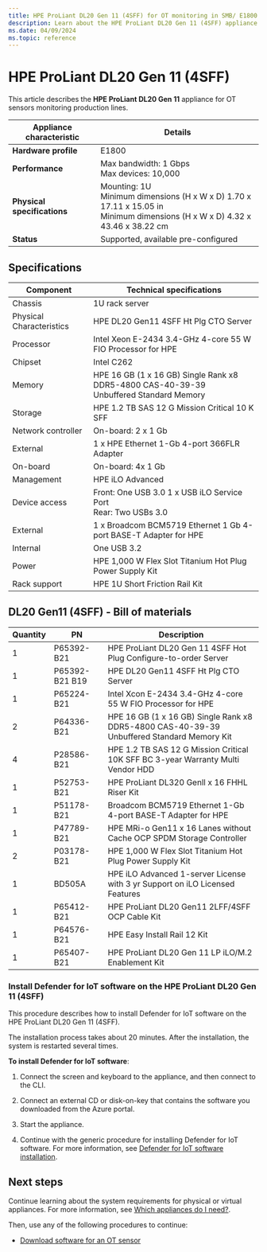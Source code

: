 ```yaml
---
title: HPE ProLiant DL20 Gen 11 (4SFF) for OT monitoring in SMB/ E1800 deployments - Microsoft Defender for IoT 
description: Learn about the HPE ProLiant DL20 Gen 11 (4SFF) appliance when used for OT monitoring with Microsoft Defender for IoT in SMB deployments.
ms.date: 04/09/2024
ms.topic: reference
---
```


# HPE ProLiant DL20 Gen 11 (4SFF)

This article describes the **HPE ProLiant DL20 Gen 11** appliance for OT sensors monitoring production lines.

| Appliance characteristic |Details |
|---------|---------|
|**Hardware profile** | E1800 |
|**Performance** | Max bandwidth: 1 Gbps <br>Max devices: 10,000 |
|**Physical specifications** | Mounting: 1U <br> Minimum dimensions (H x W x D) 1.70 x 17.11 x 15.05 in<br>Minimum dimensions (H x W x D) 4.32 x 43.46 x 38.22 cm|
|**Status** | Supported, available pre-configured |

## Specifications

|Component|Technical specifications|
|----|----|
|Chassis|1U rack server|
|Physical Characteristics  | HPE DL20 Gen11 4SFF Ht Plg CTO Server  |
|Processor| Intel Xeon E-2434 3.4-GHz 4-core 55 W FIO Processor for HPE |
|Chipset|Intel C262 |
|Memory|HPE 16 GB (1 x 16 GB) Single Rank x8 DDR5-4800 CAS-40-39-39 <br>Unbuffered Standard Memory|
|Storage|HPE 1.2 TB SAS 12 G Mission Critical 10 K SFF |
|Network controller|On-board: 2 x 1 Gb|
|External| 1 x HPE Ethernet 1-Gb 4-port 366FLR Adapter |
|On-board| On-board: 4x 1 Gb|
|Management|HPE iLO Advanced|
|Device access| Front: One USB 3.0 1 x USB iLO Service Port<br> Rear: Two USBs 3.0|
|External| 1 x Broadcom BCM5719 Ethernet 1 Gb 4-port BASE-T Adapter for HPE  |
|Internal| One USB 3.2|
|Power|HPE 1,000 W Flex Slot Titanium Hot Plug Power Supply Kit |
|Rack support|HPE 1U Short Friction Rail Kit |

## DL20 Gen11 (4SFF) - Bill of materials

|Quantity|PN|Description|
|----|---|----|
|1|	P65392-B21 | HPE ProLiant DL20 Gen 11 4SFF Hot Plug Configure-to-order Server|
|1|	P65392-B21 B19 | HPE DL20 Gen11 4SFF Ht Plg CTO Server |
|1|	P65224-B21 | Intel Xcon E-2434 3.4-GHz 4-core 55 W FIO Processor for HPE|
|2|	P64336-B21 | HPE 16 GB (1 x 16 GB) Single Rank x8 DDR5-4800 CAS-40-39-39 Unbuffered Standard Memory Kit|
|4|	P28586-B21 | HPE 1.2 TB SAS 12 G Mission Critical 10K SFF BC 3-year Warranty Multi Vendor HDD |
|1|	P52753-B21 | HPE ProLiant DL320 Genll x 16 FHHL Riser Kit|
|1|	P51178-B21 | Broadcom BCM5719 Ethernet 1-Gb 4-port BASE-T Adapter for HPE |
|1|	P47789-B21 | HPE MRi-o Gen11 x 16 Lanes without Cache OCP SPDM Storage Controller |
|2|	P03178-B21 | HPE 1,000 W Flex Slot Titanium Hot Plug Power Supply Kit|
|1|	BD505A | HPE iLO Advanced 1-server License with 3 yr Support on iLO Licensed Features |
|1|	P65412-B21 | HPE ProLiant DL20 Gen11 2LFF/4SFF OCP Cable Kit |
|1|	P64576-B21 | HPE Easy Install Rail 12 Kit |
|1|	P65407-B21 | HPE ProLiant DL20 Gen 11 LP iLO/M.2 Enablement Kit |

### Install Defender for IoT software on the HPE ProLiant DL20 Gen 11 (4SFF)

This procedure describes how to install Defender for IoT software on the HPE ProLiant DL20 Gen 11 (4SFF).

The installation process takes about 20 minutes. After the installation, the system is restarted several times.

**To install Defender for IoT software**:

1. Connect the screen and keyboard to the appliance, and then connect to the CLI.

1. Connect an external CD or disk-on-key that contains the software you downloaded from the Azure portal.

1. Start the appliance.

1. Continue with the generic procedure for installing Defender for IoT software. For more information, see [Defender for IoT software installation](../how-to-install-software.md).

## Next steps

Continue learning about the system requirements for physical or virtual appliances. For more information, see [Which appliances do I need?](../ot-appliance-sizing.md).

Then, use any of the following procedures to continue:

- [Download software for an OT sensor](../ot-deploy/install-software-ot-sensor.md#download-software-files-from-the-azure-portal)
